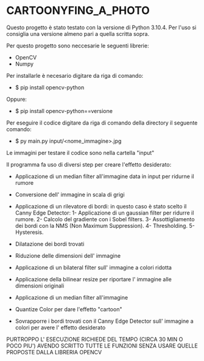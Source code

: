
# CARTOONYFING_A_PHOTO

Questo progetto è stato testato con la versione di Python 3.10.4.
Per l'uso si consiglia una versione almeno pari a quella scritta sopra.


Per questo progetto sono neccesarie le seguenti librerie:
- OpenCV
- Numpy


Per installarle è necesario digitare da riga di comando:
- $ pip install opencv-python

Oppure:
- $ pip install opencv-python==versione


Per eseguire il codice digitare da riga di comando della directory il seguente comando:
- $ py main.py input/<nome_immagine>.jpg


Le immagini per testare il codice sono nella cartella "input"

Il programma fa uso di diversi step per creare l'effetto desiderato:
- Applicazione di un median filter all'immagine data in input per ridurne il rumore
- Conversione dell' immagine in scala di grigi
- Applicazione di un rilevatore di bordi: in questo caso è stato scelto il Canny Edge Detector:
          1- Applicazione di un gaussian filter per ridurre il rumore.
          2- Calcolo del gradiente con i Sobel filters.
          3- Assottigliamento dei bordi con la NMS (Non Maximum Suppression).
          4- Thresholding.
          5- Hysteresis.

- Dilatazione dei bordi trovati
- Riduzione delle dimensioni dell' immagine
- Applicazione di un bilateral filter sull' immagine a colori ridotta
- Applicazione della bilinear resize  per riportare l' immagine alle dimensioni originali
- Applicazione di un median filter all'immagine
- Quantize Color per dare l'effetto "cartoon"
- Sovrapporre i bordi trovati con il Canny Edge Detector sull' immagine a colori per avere l' effetto desiderato
          
          
 PURTROPPO L' ESECUZIONE RICHIEDE DEL TEMPO (CIRCA 30 MIN O POCO PIU')
 AVENDO SCRITTO TUTTE LE FUNZIONI SENZA USARE QUELLE PROPOSTE DALLA LIBRERIA OPENCV 

